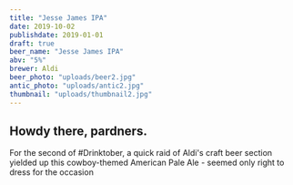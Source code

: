 ```yaml
---
title: "Jesse James IPA"
date: 2019-10-02
publishdate: 2019-01-01
draft: true
beer_name: "Jesse James IPA"
abv: "5%"
brewer: Aldi
beer_photo: "uploads/beer2.jpg"
antic_photo: "uploads/antic2.jpg"
thumbnail: "uploads/thumbnail2.jpg"
---
```

## Howdy there, pardners. 
											
For the second of #Drinktober, a quick raid of Aldi's craft beer section yielded up this cowboy-themed American Pale Ale - seemed only right to dress for the occasion 